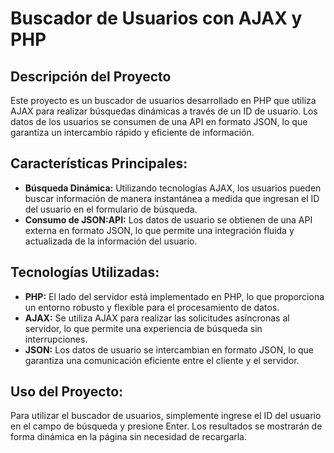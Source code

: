 # Buscador de Usuarios con AJAX y PHP

## Descripción del Proyecto

Este proyecto es un buscador de usuarios desarrollado en PHP que utiliza AJAX para realizar búsquedas dinámicas a través de un ID de usuario. Los datos de los usuarios se consumen de una API en formato JSON, lo que garantiza un intercambio rápido y eficiente de información.

## Características Principales:

- **Búsqueda Dinámica:** Utilizando tecnologías AJAX, los usuarios pueden buscar información de manera instantánea a medida que ingresan el ID del usuario en el formulario de búsqueda.
- **Consumo de JSON:API:** Los datos de usuario se obtienen de una API externa en formato JSON, lo que permite una integración fluida y actualizada de la información del usuario.

## Tecnologías Utilizadas:

- **PHP:** El lado del servidor está implementado en PHP, lo que proporciona un entorno robusto y flexible para el procesamiento de datos.
- **AJAX:** Se utiliza AJAX para realizar las solicitudes asíncronas al servidor, lo que permite una experiencia de búsqueda sin interrupciones.
- **JSON:** Los datos de usuario se intercambian en formato JSON, lo que garantiza una comunicación eficiente entre el cliente y el servidor.

## Uso del Proyecto:

Para utilizar el buscador de usuarios, simplemente ingrese el ID del usuario en el campo de búsqueda y presione Enter. Los resultados se mostrarán de forma dinámica en la página sin necesidad de recargarla.
